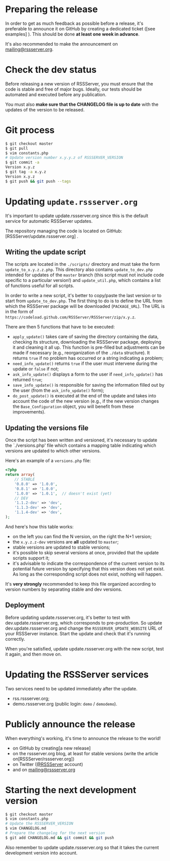 # Preparing the release

In order to get as much feedback as possible before a release, it's preferable to announce it on GitHub by creating a dedicated ticket ([see examples] ). This should be done **at least one week in advance**.

It's also recommended to make the announcement on mailing@rssserver.org.

# Check the dev status

Before releasing a new version of RSSServer, you must ensure that the code is stable and free of major bugs. Ideally, our tests should be automated and executed before any publication.

You must also **make sure that the CHANGELOG file is up to date** with the updates of the version to be released.

# Git process

```bash
$ git checkout master
$ git pull
$ vim constants.php
# Update version number x.y.y.z of RSSSERVER_VERSION
$ git commit -a
Version x.y.z
$ git tag -a x.y.z
Version x.y.z
$ git push && git push --tags
```

# Updating `update.rssserver.org`

It's important to update update.rssserver.org since this is the default service for automatic RSSServer updates.

The repository managing the code is located on GitHub: [RSSServer/update.rssserver.org] .

## Writing the update script

The scripts are located in the `./scripts/` directory and must take the form `update_to_x.y.z.z.php`. This directory  also contains `update_to_dev.php` intended for updates of the `master` branch (this script must not include code specific to a particular version!) and `update_util.php`, which contains a list of functions useful for all scripts.

In order to write a new script, it's better to copy/paste the last version or to start from `update_to_dev.php`. The first thing to do is to define the URL from which the RSSServer package will be downloaded (`PACKAGE_URL`). The URL is in the form  of `https://codeload.github.com/RSSServer/RSSServer/zip/x.y.z`.

There are then 5 functions that have to be executed:

* `apply_update()` takes care of saving the directory containing the data, checking its structure, downloading the RSSServer package, deploying it and cleaning it all up. This function is pre-filled but adjustments can be made if necessary (e.g., reorganization of the `./data` structure). It returns `true` if no problem has occurred or a string indicating a problem;
* `need_info_update()` returns `true` if the user must intervene during the update or `false` if not;
* `ask_info_update()` displays a form to the user if `need_info_update()` has returned `true`;
* `save_info_update()` is responsible for saving the information filled out by the user (from the `ask_info_update()` form);
* `do_post_update()` is executed at the end of the update and takes into account the code of the new version (e.g., if the new version changes the `Base_Configuration` object, you will benefit from these improvements).

## Updating the versions file

Once the script has been written and versioned, it's necessary to update the `./versions.php' file which contains a mapping table indicating which versions are updated to which other versions.

Here's an example of a `versions.php` file:

```php
<?php
return array(
	// STABLE
	'0.8.0' => '1.0.0',
	'0.8.1' => '1.0.0',
	'1.0.0' => '1.0.1',  // doesn't exist (yet)
	// DEV
	'1.1.2-dev' => 'dev',
	'1.1.3-dev' => 'dev',
	'1.1.4-dev' => 'dev',
);
```

And here's how this table works:

* on the left you can find the N version, on the right the N+1 version;
* the `x.y.z.z-dev` versions are **all** updated to `master`;
* stable versions are updated to stable versions;
* it's possible to skip several versions at once, provided that the update scripts support it;
* it's advisable to indicate the correspondence of the current version to its potential future version by specifying that this version does not yet exist. As long as the corresponding script does not exist, nothing will happen.

It's **very strongly** recommended to keep this file organized according to version numbers by separating stable and dev versions.

## Deployment

Before updating update.rssserver.org, it's better to test with dev.update.rssserver.org, which corresponds to pre-production. So update dev.update.rssserver.org and change the `RSSSERVER_UPDATE_WEBSITE` URL of your RSSServer instance. Start the update and check that it's running correctly.

When you're satisfied, update update.rssserver.org with the new script, test it again, and then move on.

# Updating the RSSServer services

Two services need to be updated immediately after the update.

* rss.rssserver.org;
* demo.rssserver.org (public login: `demo` / `demodemo`).

# Publicly announce the release

When everything's working, it's time to announce the release to the world!

* on GitHub by creating[a new release]
* on the rssserver.org blog, at least for stable versions (write the article on[RSSServer/rssserver.org])
* on Twitter ([@RSSServer](https://twitter.com/RSSServer) account)
* and on mailing@rssserver.org

# Starting the next development version

```bash
$ git checkout master
$ vim constants.php
# Update the RSSSERVER_VERSION
$ vim CHANGELOG.md
# Prepare the changelog for the next version
$ git add CHANGELOG.md && git commit && git push
```

Also remember to update update.rssserver.org so that it takes the current development version into account.

